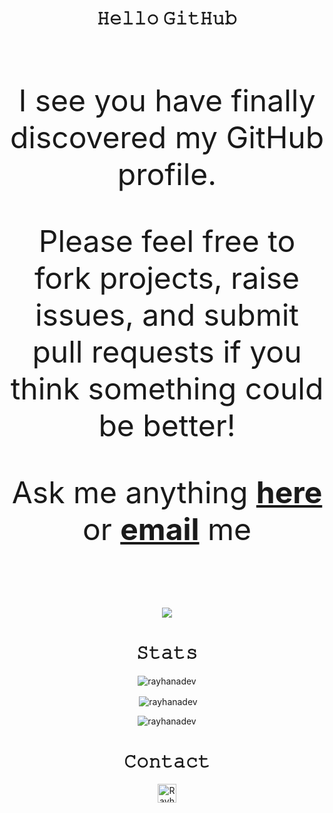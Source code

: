 <div align="center">
<h1>𝙷𝚎𝚕𝚕𝚘 𝙶𝚒𝚝𝙷𝚞𝚋</h1>

<br>
<p style = "font-size: 48px;">I see you have finally discovered my GitHub profile. </p>
<p style = "font-size: 48px;">Please feel free to fork projects, raise issues, and submit pull requests if you think something could be better! </p>
<p style = "font-size: 48px;">Ask me anything <a href="https://github.com/RayhanADev/RayhanADev/issues/new"><b>here</b></a> or <a href="mailto:rayhan.arayilakath@wa-students.org"><b>email</b></a> me</p><br>
<br>

![](https://komarev.com/ghpvc/?username=RayhanADev&style=flat-square&color=orange)
<h1>𝚂𝚝𝚊𝚝𝚜</h1>

<p><img align="center" src="https://github-readme-stats.vercel.app/api/top-langs?username=rayhanadev&show_icons=true&locale=en&layout=compact&theme=midnight-purple" alt="rayhanadev" /></p>

<p>&nbsp;<img align="center" src="https://github-readme-stats.vercel.app/api?username=rayhanadev&show_icons=true&locale=en&theme=midnight-purple" alt="rayhanadev" /></p>

<p><img align="center" src="https://github-readme-streak-stats.herokuapp.com/?user=rayhanadev&theme=midnight-purple" alt="rayhanadev" /></p>

<h1>𝙲𝚘𝚗𝚝𝚊𝚌𝚝</h1>

<a href="https://dev.to/rayhanadev">
  <img src="https://d2fltix0v2e0sb.cloudfront.net/dev-badge.svg" alt="RayhanADev's DEV Profile" height="30" width="30">
</a>
</div>
